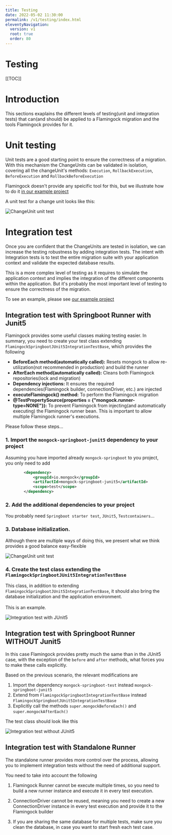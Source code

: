 ```yaml
---
title: Testing  
date: 2022-05-02 11:30:00 
permalink: /v1/testing/index.html
eleventyNavigation:
  version: v1
  root: true
  order: 80
---
```

<h1 class="title">Testing</h1>

[[TOC]]

# Introduction
This sections exaplains the different levels of testing(unit and integration tests) that can(and should) be applied to a Flamingock migration and the tools Flamingock provides for it.

# Unit testing
Unit tests are a good starting point to ensure the correctness of a migration. With this mechanism the ChangeUnits can be validated in isolation, covering all the changeUnit's methods: `Execution`, `RollbackExecution`, `BeforeExecution` and `RollbackBeforeExecution`


Flamingock doesn't provide any speicific tool for this, but we illustrate how to do it  [in our example project](https://github.com/mongock/mongock-examples/tree/master/mongodb/springboot-quickstart)

A unit test for a change unit looks like this:

<p class="text-center">
    <img src="/images/changeUnit-unit-test.png" alt="ChangeUnit unit test">
</p>


# Integration test
Once you are confident that the ChangeUnits are tested in isolation, we can increase the testing robustness by adding integration tests. The intent with Integration tests is to test the entire migration suite with your application context and validate the expected database results.

This is a more complex level of testing as it requires to simulate the application context and implies the integration of the different components within the application. But it's probably the most important level of testing to ensure the correctness of the migration.

To see an example, please see [our example project](https://github.com/mongock/mongock-examples/tree/master/mongodb/springboot-quickstart)


## Integration test with Springboot Runner with Junit5
Flamingock provides some useful classes making testing easier. In summary, you need to create your test class extending `FlamingockSpringbootJUnit5IntegrationTestBase`, which provides the following
- **BeforeEach method(automatically called):** Resets mongock to allow re-utilization(not recommended in production) and build the runner
- **AfterEach method(automatically called):** Cleans both Flamingock repositories(lock and migration) 
- **Dependency injections:** It ensures the required dependencies(Flamingock builder, connectionDriver, etc.) are injected 
- **executeFlamingock() method:** To perform the Flamingock migration
- **@TestPropertySource(properties = {"mongock.runner-type=NONE"}):** To prevent Flamingock from injecting(and automatically executing) the Flamingock runner bean. This is important to allow multiple Flamingock runner's executions.

Please follow these steps...
### 1. Import the `mongock-springboot-junit5` dependency to your project
Assuming you have imported already `mongock-springboot` to you project, you only need to add
```xml
        <dependency>
            <groupId>io.mongock</groupId>
            <artifactId>mongock-springboot-junit5</artifactId>
            <scope>test</scope>
        </dependency>
```

### 2. Add the additional dependencies to your project
You probably need `Springboot starter test`, `JUnit5`, `Testcontainers`...

### 3. Database initialization. 

Although there are multiple ways of doing this, we present what we think provides a good balance easy-flexible
<p class="text-center">
    <img src="/images/integration-test-springboot-junit5-db-initialization.png" alt="ChangeUnit unit test">
</p>

### 4. Create the test class extending the `FlamingockSpringbootJUnit5IntegrationTestBase`

This class, in addition to extending `FlamingockSpringbootJUnit5IntegrationTestBase`, it should also bring the database initialization and the application environment.
<br /><br />
This is an example.
<p class="text-center">
    <img src="/images/integration-test-springboot-junit5-test-class.png" alt="Integration test with JUnit5">
</p>



## Integration test with Springboot Runner WITHOUT Junit5

In this case Flamingock provides pretty much the same than in the JUnit5 case, with the exception of the `before` and `after` methods, what forces you to make these calls explicitly.

Based on the previous scenario, the relevant modifications are
1. Import the dependency `mongock-springboot-test` instead `mongock-springboot-junit5`
1. Extend from `FlamingockSpringbootIntegrationTestBase` instead `FlamingockSpringbootJUnit5IntegrationTestBase`
2. Explicitly call the methods `super.mongockBeforeEach()` and `super.mongockAfterEach()`

The test class should look like this
<p class="text-center">
    <img src="/images/integration-test-springboot-test-class.png" alt="Integration test without JUnit5">
</p>


## Integration test with Standalone Runner
The standalone runner provides more control over the process, allowing you to implement integration tests without the need of additional support.

You need to take into account the following 

1. Flamingock Runner cannot be execute multiple times, so you need to build a new runner instance and execute it in every test execution. 


2. ConnectionDriver cannot be reused, meaning you need to create a new ConnectionDriver instance in every test execution and provide it to the Flamingock builder

3. If you are sharing the same database for multiple tests, make sure you clean the database, in case you want to start fresh each test case.



